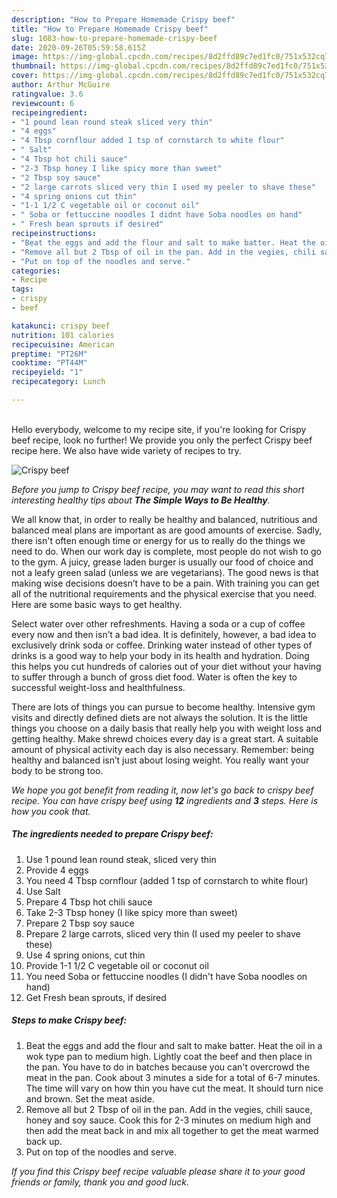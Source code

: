 ```yaml
---
description: "How to Prepare Homemade Crispy beef"
title: "How to Prepare Homemade Crispy beef"
slug: 1083-how-to-prepare-homemade-crispy-beef
date: 2020-09-26T05:59:58.615Z
image: https://img-global.cpcdn.com/recipes/8d2ffd89c7ed1fc0/751x532cq70/crispy-beef-recipe-main-photo.jpg
thumbnail: https://img-global.cpcdn.com/recipes/8d2ffd89c7ed1fc0/751x532cq70/crispy-beef-recipe-main-photo.jpg
cover: https://img-global.cpcdn.com/recipes/8d2ffd89c7ed1fc0/751x532cq70/crispy-beef-recipe-main-photo.jpg
author: Arthur McGuire
ratingvalue: 3.6
reviewcount: 6
recipeingredient:
- "1 pound lean round steak sliced very thin"
- "4 eggs"
- "4 Tbsp cornflour added 1 tsp of cornstarch to white flour"
- " Salt"
- "4 Tbsp hot chili sauce"
- "2-3 Tbsp honey I like spicy more than sweet"
- "2 Tbsp soy sauce"
- "2 large carrots sliced very thin I used my peeler to shave these"
- "4 spring onions cut thin"
- "1-1 1/2 C vegetable oil or coconut oil"
- " Soba or fettuccine noodles I didnt have Soba noodles on hand"
- " Fresh bean sprouts if desired"
recipeinstructions:
- "Beat the eggs and add the flour and salt to make batter. Heat the oil in a wok type pan to medium high. Lightly coat the beef and then place in the pan. You have to do in batches because you can&#39;t overcrowd the meat in the pan. Cook about 3 minutes a side for a total of 6-7 minutes. The time will vary on how thin you have cut the meat. It should turn nice and brown. Set the meat aside."
- "Remove all but 2 Tbsp of oil in the pan. Add in the vegies, chili sauce, honey and soy sauce. Cook this for 2-3 minutes on medium high and then add the meat back in and mix all together to get the meat warmed back up."
- "Put on top of the noodles and serve."
categories:
- Recipe
tags:
- crispy
- beef

katakunci: crispy beef 
nutrition: 101 calories
recipecuisine: American
preptime: "PT26M"
cooktime: "PT44M"
recipeyield: "1"
recipecategory: Lunch

---
```

<br>
Hello everybody, welcome to my recipe site, if you're looking for Crispy beef recipe, look no further! We provide you only the perfect Crispy beef recipe here. We also have wide variety of recipes to try.
<br>


![Crispy beef](https://img-global.cpcdn.com/recipes/8d2ffd89c7ed1fc0/751x532cq70/crispy-beef-recipe-main-photo.jpg)

<i>Before you jump to Crispy beef recipe, you may want to read this short interesting healthy tips about <strong>The Simple Ways to Be Healthy</strong>.</i>

We all know that, in order to really be healthy and balanced, nutritious and balanced meal plans are important as are good amounts of exercise. Sadly, there isn't often enough time or energy for us to really do the things we need to do. When our work day is complete, most people do not wish to go to the gym. A juicy, grease laden burger is usually our food of choice and not a leafy green salad (unless we are vegetarians). The good news is that making wise decisions doesn’t have to be a pain. With training you can get all of the nutritional requirements and the physical exercise that you need. Here are some basic ways to get healthy.

Select water over other refreshments. Having a soda or a cup of coffee every now and then isn’t a bad idea. It is definitely, however, a bad idea to exclusively drink soda or coffee. Drinking water instead of other types of drinks is a good way to help your body in its health and hydration. Doing this helps you cut hundreds of calories out of your diet without your having to suffer through a bunch of gross diet food. Water is often the key to successful weight-loss and healthfulness.

There are lots of things you can pursue to become healthy. Intensive gym visits and directly defined diets are not always the solution. It is the little things you choose on a daily basis that really help you with weight loss and getting healthy. Make shrewd choices every day is a great start. A suitable amount of physical activity each day is also necessary. Remember: being healthy and balanced isn’t just about losing weight. You really want your body to be strong too. 


<i>We hope you got benefit from reading it, now let's go back to crispy beef recipe. You can have crispy beef using <strong>12</strong> ingredients and <strong>3</strong> steps. Here is how you cook that.
</i>

##### The ingredients needed to prepare Crispy beef:

1. Use 1 pound lean round steak, sliced very thin
1. Provide 4 eggs
1. You need 4 Tbsp cornflour (added 1 tsp of cornstarch to white flour)
1. Use  Salt
1. Prepare 4 Tbsp hot chili sauce
1. Take 2-3 Tbsp honey (I like spicy more than sweet)
1. Prepare 2 Tbsp soy sauce
1. Prepare 2 large carrots, sliced very thin (I used my peeler to shave these)
1. Use 4 spring onions, cut thin
1. Provide 1-1 1/2 C vegetable oil or coconut oil
1. You need  Soba or fettuccine noodles (I didn&#39;t have Soba noodles on hand)
1. Get  Fresh bean sprouts, if desired


##### Steps to make Crispy beef:

1. Beat the eggs and add the flour and salt to make batter. Heat the oil in a wok type pan to medium high. Lightly coat the beef and then place in the pan. You have to do in batches because you can&#39;t overcrowd the meat in the pan. Cook about 3 minutes a side for a total of 6-7 minutes. The time will vary on how thin you have cut the meat. It should turn nice and brown. Set the meat aside.
1. Remove all but 2 Tbsp of oil in the pan. Add in the vegies, chili sauce, honey and soy sauce. Cook this for 2-3 minutes on medium high and then add the meat back in and mix all together to get the meat warmed back up.
1. Put on top of the noodles and serve.


<i>If you find this Crispy beef recipe valuable please share it to your good friends or family, thank you and good luck.</i>
